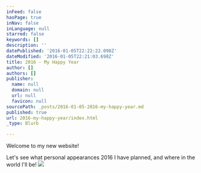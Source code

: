 ```yaml
---
inFeed: false
hasPage: true
inNav: false
inLanguage: null
starred: false
keywords: []
description: ''
datePublished: '2016-01-05T22:22:22.098Z'
dateModified: '2016-01-05T22:21:03.698Z'
title: 2016 - My Happy Year
author: []
authors: []
publisher:
  name: null
  domain: null
  url: null
  favicon: null
sourcePath: _posts/2016-01-05-2016-my-happy-year.md
published: true
url: 2016-my-happy-year/index.html
_type: Blurb

---
```

Welcome to my new website!

Let's see what personal appearances 2016 I have planned, and where in the world I'll be!
![](https://the-grid-user-content.s3-us-west-2.amazonaws.com/7f76a2b4-1fcf-400e-9f36-5c7ffe1c9c88.jpg)
